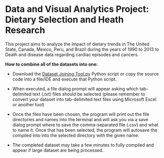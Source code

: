 # Data and Visual Analytics Project: Dietary Selection and Heath Research

This project aims to analyze the impact of dietary trends in The United State, Canada, Mexico, Peru, and Brazil during the years of 1990 to 2013 to Death and disease data regarding cardiac episodes and cancers.

**How to combine all of the datasets into one:**

* Download the [Dataset Joining Tool.py](https://github.com/Austin-Daigle/DietarySelectionsAndHealthResearch/blob/main/Dataset%20Joining%20Tool.py) Python script or copy the source code into a file/IDE and execute that Python script.

* When executed, a file dialog prompt will appear asking which tab-delimited text (.txt) files should be selected (please
remember to convert your dataset into tab-delimited text files using Microsoft Excel or another tool)

* Once the files have been chosen, the program will print out the file directories and names into the terminal 
and will ask you via a save dialog prompt where to save the comma-separated file (.csv) and what to name it. Once
that has been selected, the program will autosave the compiled into into the selected directory with the given name.

* The completed dataset may take a few minutes to fully compiled and appear if large dataset are being processed.
